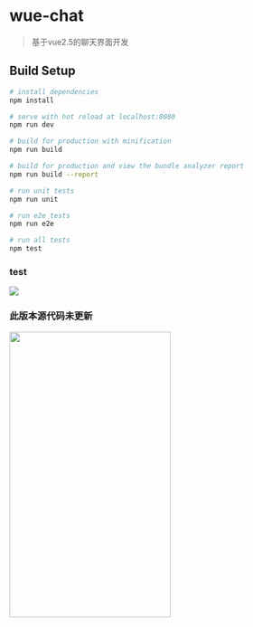 # wue-chat

> 基于vue2.5的聊天界面开发

## Build Setup

``` bash
# install dependencies
npm install

# serve with hot reload at localhost:8080
npm run dev

# build for production with minification
npm run build

# build for production and view the bundle analyzer report
npm run build --report

# run unit tests
npm run unit

# run e2e tests
npm run e2e

# run all tests
npm test

```
### test

![](https://github.com/yiluxiangbei87110/vue-chat/blob/master/static/images/wx.gif)

### 此版本源代码未更新

<img src="https://github.com/yiluxiangbei87110/vue-chat/blob/master/static/images/new.gif"  width="285" height="505">




